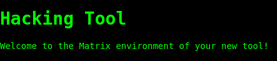 <!DOCTYPE html>
<html lang="en">
<head>
    <meta charset="UTF-8">
    <meta name="viewport" content="width=device-width, initial-scale=1.0">
    <title>Matrix Effect</title>
  <style>
    body, html {
    margin: 0;
    padding: 0;
    height: 100%;
    overflow: hidden;
    background: black;
    color: #00ff00;
    font-family: monospace;
}

.matrix {
    position: relative;
    width: 100%;
    height: 100%;
    overflow: hidden;
    background: black;
}

.matrix-content {
    position: absolute;
    top: 50%;
    left: 50%;
    transform: translate(-50%, -50%);
    text-align: center;
}

h1, p {
    margin: 0;
    padding: 0;
    font-size: 2em;
    color: #00ff00;
}

@keyframes matrix {
    0% { opacity: 0; }
    100% { opacity: 1; }
}

.matrix-content {
    animation: matrix 1s infinite;
}

/* Matrix rain effect */
@keyframes rain {
    from { top: -100%; }
    to { top: 100%; }
}

.matrix-content::before {
    content: "";
    position: absolute;
    top: -100%;
    left: 0;
    width: 100%;
    height: 100%;
    background: repeating-linear-gradient(0deg, transparent, transparent 1px, rgba(0, 255, 0, 0.1) 1px, rgba(0, 255, 0, 0.1) 2px);
    animation: rain 1s linear infinite;
    z-index: -1;
}

  </style>
</head>
<body>
    <div class="matrix">
        <div class="matrix-content">
            <h1>Hacking Tool</h1>
            <p>Welcome to the Matrix environment of your new tool!</p>
        </div>
    </div>
</body>
</html>
